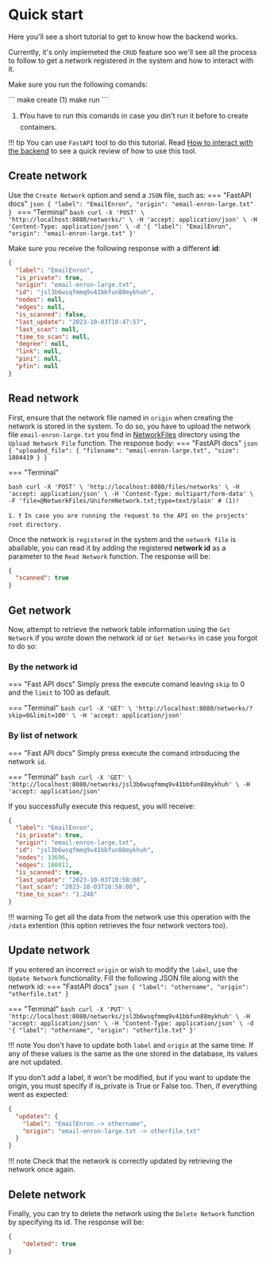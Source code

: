 # Quick start
Here you'll see a short tutorial to get to know how the backend works. 

Currently, it's only implemeted the `CRUD` feature soo we'll see all the process to follow to get a network registered in the system and how to interact with it.

Make sure you run the following comands:
<div class="annotate" markdown>
```
make create (1)
make run
``` 
</div>

1.  ❗You have to run this comands in case you din't run it before to create containers.


!!! tip
    You can use `FastAPI` tool to do this tutorial. Read [How to interact with the backend](../InteractBackend/InteractBackend.md) to see a quick review of how to use this tool.

## Create network
Use the `Create Network` option and send a `JSON` file, such as:
=== "FastAPI docs"
    ```json
    {
      "label": "EmailEnron",
      "origin": "email-enron-large.txt"
    }
    ```
=== "Terminal"
    ```bash
    curl -X 'POST' \
      'http://localhost:8080/networks/' \
      -H 'accept: application/json' \
      -H 'Content-Type: application/json' \
      -d '{
      "label": "EmailEnron",
      "origin": "email-enron-large.txt"
    }'
    ```

Make sure you receive the following response with a different **id**:
```json
{
  "label": "EmailEnron",
  "is_private": true,
  "origin": "email-enron-large.txt",
  "id": "jsl3b6wsqfmmq9v41bbfun88mykhuh",
  "nodes": null,
  "edges": null,
  "is_scanned": false,
  "last_update": "2023-10-03T10:47:57",
  "last_scan": null,
  "time_to_scan": null,
  "degree": null,
  "link": null,
  "pini": null,
  "pfin": null
}
```


## Read network
First, ensure that the network file named in `origin` when creating the network is stored in the system. To do so, you have to upload the network file `email-enron-large.txt` you find in [NetworkFiles](https://github.com/arnaupy/EpiGraphX/tree/develop/NetworkFiles) directory using the `Upload Network File` function. The response body:
=== "FastAPI docs"
    ```json
    {
      "uploaded_file": {
        "filename": "email-enron-large.txt",
        "size": 1804419
      }
    }
    ```

=== "Terminal"
    <div class="annotate" markdown>
    ```bash
    curl -X 'POST' \
      'http://localhost:8080/files/networks' \
      -H 'accept: application/json' \
      -H 'Content-Type: multipart/form-data' \
      -F 'file=@NetworkFiles/UniformNetwork.txt;type=text/plain' # (1)! 
    ```
    </div>

    1. ❗ In case you are running the request to the API on the projects' root directory.

Once the network is `registered` in the system and the `network file` is abailable, you can read it by adding the registered **network id** as a parameter to the `Read Network` function. The response will be:
```json
{
  "scanned": true
}
```


## Get network
Now, attempt to retrieve the network table information using the `Get Network` if you wrote down the network id or `Get Networks` in case you forgot to do so:

### By the network id
=== "Fast API docs"
    Simply press the execute comand leaving `skip` to 0 and the `limit` to 100 as default.

=== "Terminal"
    ```bash
    curl -X 'GET' \
      'http://localhost:8080/networks/?skip=0&limit=100' \
      -H 'accept: application/json'
    ```

### By list of network
=== "Fast API docs"
    Simply press execute the comand introducing the network `id`.

=== "Terminal"
    ```bash
    curl -X 'GET' \
      'http://localhost:8080/networks/jsl3b6wsqfmmq9v41bbfun88mykhuh' \
      -H 'accept: application/json'
    ```

If you successfully execute this request, you will receive:
```json
{
  "label": "EmailEnron",
  "is_private": true,
  "origin": "email-enron-large.txt",
  "id": "jsl3b6wsqfmmq9v41bbfun88mykhuh",
  "nodes": 33696,
  "edges": 180811,
  "is_scanned": true,
  "last_update": "2023-10-03T10:58:08",
  "last_scan": "2023-10-03T10:58:08",
  "time_to_scan": "1.246"
}
```

!!! warning
    To get all the data from the network use this operation with the `/data` extention (this option retrieves the four network vectors too).


## Update network
If you entered an incorrect `origin` or wish to modify the `label`, use the `Update Network` functionality. Fill the following JSON file along with the network id:
=== "FastAPI docs"
    ```json
    {
      "label": "othername",
      "origin": "otherfile.txt"
    }
    ```

=== "Terminal"
    ```bash
    curl -X 'PUT' \
      'http://localhost:8080/networks/jsl3b6wsqfmmq9v41bbfun88mykhuh' \
      -H 'accept: application/json' \
      -H 'Content-Type: application/json' \
      -d '{
      "label": "othername",
      "origin": "otherfile.txt"
    }'
    ```

!!! note
    You don't have to update both `label` and `origin` at the same time. If any of these values is the same as the one stored in the database, its values are not updated.

If you don't add a label, it won't be modified, but if you want to update the origin, you must specify if is_private is True or False too. Then, if everything went as expected:
```json
{
  "updates": {
    "label": "EmailEnron -> othername",
    "origin": "email-enron-large.txt -> otherfile.txt"
  }
}
```
!!! note
    Check that the network is correctly updated by retrieving the network once again. 

## Delete network
Finally, you can try to delete the network using the `Delete Network` function by specifying its id. The response will be:
```json
{
    "deleted": true
}
```
